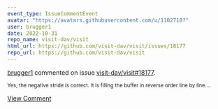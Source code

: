 ```yaml
---
event_type: IssueCommentEvent
avatar: "https://avatars.githubusercontent.com/u/1102718?"
user: brugger1
date: 2022-10-31
repo_name: visit-dav/visit
html_url: https://github.com/visit-dav/visit/issues/18177
repo_url: https://github.com/visit-dav/visit
---
```


<a href='https://github.com/brugger1' target='_blank'>brugger1</a> commented on issue <a href='https://github.com/visit-dav/visit/issues/18177' target='_blank'>visit-dav/visit#18177</a>.

<small>Yes, the negative stride is correct. It is filling the buffer in reverse order line by line....</small>

<a href='https://github.com/visit-dav/visit/issues/18177' target='_blank'>View Comment</a>